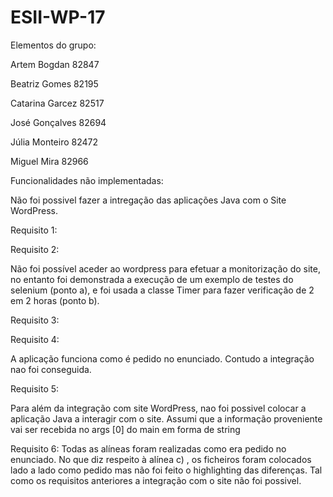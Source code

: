 # ESII-WP-17

Elementos do grupo:

Artem Bogdan 82847

Beatriz Gomes 82195

Catarina Garcez 82517

José Gonçalves 82694

Júlia Monteiro 82472

Miguel Mira 82966












Funcionalidades não implementadas:


Não foi possivel fazer a intregação das aplicações Java com o Site WordPress.


Requisito 1:




Requisito 2:

Não foi possível aceder ao wordpress para efetuar a monitorização do site, no entanto foi demonstrada a execução de um exemplo de testes do selenium (ponto a), e foi usada a classe Timer para fazer verificação de 2 em 2 horas (ponto b).

Requisito 3:



Requisito 4:

A aplicação funciona como é pedido no enunciado. Contudo a integração nao foi conseguida.

Requisito 5:

Para além da integração com site WordPress, nao foi possivel colocar a aplicação Java a interagir com o site. Assumi que a informação proveniente vai ser recebida no args [0] do main em forma de string

Requisito 6:
Todas as alíneas foram realizadas como era pedido no enunciado. No que diz respeito à alínea c) , os ficheiros foram colocados lado a lado como pedido mas não foi feito o highlighting das diferenças.
Tal como os requisitos anteriores a integração com o site não foi possivel.


